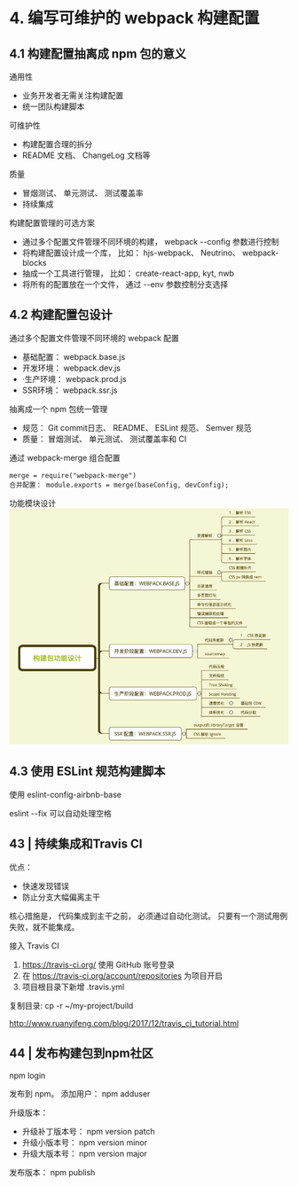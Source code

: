 # 4. 编写可维护的 webpack 构建配置

## 4.1 构建配置抽离成 npm 包的意义
通用性
- 业务开发者无需关注构建配置
- 统一团队构建脚本

可维护性
- 构建配置合理的拆分
- README 文档、 ChangeLog 文档等

质量
- 冒烟测试、 单元测试、 测试覆盖率
- 持续集成


构建配置管理的可选方案

- 通过多个配置文件管理不同环境的构建， webpack --config 参数进行控制
- 将构建配置设计成一个库， 比如： hjs-webpack、 Neutrino、 webpack-blocks
- 抽成一个工具进行管理， 比如： create-react-app, kyt, nwb
- 将所有的配置放在一个文件， 通过 --env 参数控制分支选择


## 4.2 构建配置包设计
通过多个配置文件管理不同环境的 webpack 配置

- 基础配置： webpack.base.js
- 开发环境： webpack.dev.js
- ·生产环境： webpack.prod.js
- SSR环境： webpack.ssr.js

抽离成一个 npm 包统一管理
- 规范： Git commit日志、 README、 ESLint 规范、 Semver 规范
- 质量： 冒烟测试、 单元测试、 测试覆盖率和 CI

通过 webpack-merge 组合配置
```html
merge = require("webpack-merge")
合并配置： module.exports = merge(baseConfig, devConfig);
```


功能模块设计
![功能模块设计](./04-build.png)


## 4.3 使用 ESLint 规范构建脚本
使用 eslint-config-airbnb-base

eslint --fix 可以自动处理空格

## 43 | 持续集成和Travis CI

优点：
- 快速发现错误
- 防止分支大幅偏离主干

核心措施是， 代码集成到主干之前， 必须通过自动化测试。 只要有一个测试用例失败，就不能集成。


接入 Travis CI
1. https://travis-ci.org/ 使用 GitHub 账号登录
2. 在 https://travis-ci.org/account/repositories 为项目开启
3. 项目根目录下新增 .travis.yml


复制目录:
cp -r ~/my-project/build

http://www.ruanyifeng.com/blog/2017/12/travis_ci_tutorial.html

## 44 | 发布构建包到npm社区

npm login

发布到 npm。
添加用户： npm adduser

升级版本：
- 升级补丁版本号： npm version patch
- 升级小版本号： npm version minor
- 升级大版本号： npm version major

发布版本： npm publish